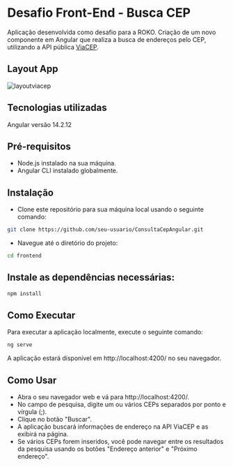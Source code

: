 # Desafio Front-End - Busca CEP #

Aplicação desenvolvida como desafio para a ROKO. 
Criação de um novo componente em Angular que realiza a busca de endereços pelo CEP, utilizando a API pública [ViaCEP](https://viacep.com.br/).

## Layout App 
![layoutviacep](https://github.com/JuliaCMS/ConsultaCepAngular/assets/108769971/a9b2b449-8eda-4b01-9b57-02ed838fe8e9)

## Tecnologias utilizadas
Angular versão 14.2.12

## Pré-requisitos
- Node.js instalado na sua máquina.
- Angular CLI instalado globalmente.

## Instalação
- Clone este repositório para sua máquina local usando o seguinte comando:
```bash
git clone https://github.com/seu-usuario/ConsultaCepAngular.git
```
- Navegue até o diretório do projeto:
```bash
cd frontend
```

## Instale as dependências necessárias:
```bash
npm install
```

## Como Executar
Para executar a aplicação localmente, execute o seguinte comando:
```bash
ng serve
```
A aplicação estará disponível em http://localhost:4200/ no seu navegador.

## Como Usar
- Abra o seu navegador web e vá para http://localhost:4200/.
- No campo de pesquisa, digite um ou vários CEPs separados por ponto e vírgula (;).
- Clique no botão "Buscar".
- A aplicação buscará informações de endereço na API ViaCEP e as exibirá na página.
- Se vários CEPs forem inseridos, você pode navegar entre os resultados da pesquisa usando os botões "Endereço anterior" e "Próximo endereço".
